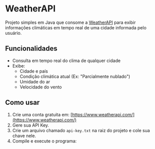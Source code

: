 # WeatherAPI

Projeto simples em Java que consome a [WeatherAPI](https://www.weatherapi.com/) para exibir informações climáticas em tempo real de uma cidade informada pelo usuário.

## Funcionalidades

- Consulta em tempo real do clima de qualquer cidade
- Exibe:
  - Cidade e país
  - Condição climática atual (Ex: "Parcialmente nublado")
  - Umidade do ar
  - Velocidade do vento

## Como usar

1. Crie uma conta gratuita em: [https://www.weatherapi.com/](https://www.weatherapi.com/)
2. Gere sua API Key.
3. Crie um arquivo chamado `api-key.txt` na raiz do projeto e cole sua chave nele.
4. Compile e execute o programa:

